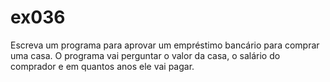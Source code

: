# ex036
Escreva um programa para aprovar um empréstimo bancário para comprar uma casa. O programa vai perguntar o valor da casa, o salário do comprador e em quantos anos ele vai pagar.
